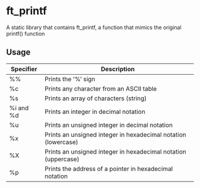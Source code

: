 # ft_printf

A static library that contains ft_printf, a function that mimics the original printf() function

## Usage

| Specifier | Description |
| --- | --- |
| %% | Prints the '%’ sign |
| %c | Prints any character from an ASCII table |
| %s | Prints an array of characters (string) |
| %i and %d | Prints an integer in decimal notation |
| %u | Prints an unsigned integer in decimal notation |
| %x | Prints an unsigned integer in hexadecimal notation (lowercase) |
| %X | Prints an unsigned integer in hexadecimal notation (uppercase) |
| %p | Prints the address of a pointer in hexadecimal notation |
